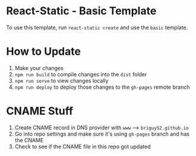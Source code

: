 # React-Static - Basic Template

To use this template, run `react-static create` and use the `basic` template.

# How to Update

1. Make your changes
1. `npm run build` to compile changes into the `dist` folder
1. `npm run serve` to view changes locally
1. `npm run deploy` to deploy those changes to the `gh-pages` remote branch

# CNAME Stuff

1. Create CNAME record in DNS provider with `www` --> `briguy52.github.io`
1. Go into repo settings and make sure it's using `gh-pages` branch and has the CNAME
1. Check to see if the CNAME file in this repo got updated
